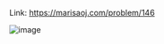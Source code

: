 Link: https://marisaoj.com/problem/146

![image](https://github.com/user-attachments/assets/783e8b6f-3d87-412b-91be-cd44778d5977)
